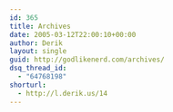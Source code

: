 ```yaml
---
id: 365
title: Archives
date: 2005-03-12T22:00:10+00:00
author: Derik
layout: single
guid: http://godlikenerd.com/archives/
dsq_thread_id:
  - "64768198"
shorturl:
  - http://l.derik.us/14
---
```

